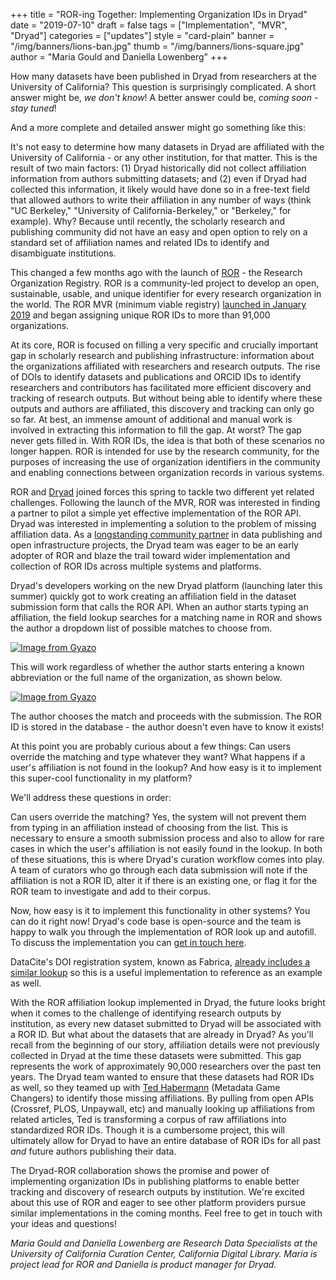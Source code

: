 +++
title = "ROR-ing Together: Implementing Organization IDs in Dryad"
date = "2019-07-10"
draft = false
tags = ["Implementation", "MVR", "Dryad"]
categories = ["updates"]
style = "card-plain"
banner = "/img/banners/lions-ban.jpg"
thumb = "/img/banners/lions-square.jpg"
author = "Maria Gould and Daniella Lowenberg"
+++

How many datasets have been published in Dryad from researchers at the University of California? This question is surprisingly complicated. A short answer might be, *we don't know*! A better answer could be, *coming soon - stay tuned*!

And a more complete and detailed answer might go something like this:

It's not easy to determine how many datasets in Dryad are affiliated with the University of California - or any other institution, for that matter. This is the result of two main factors: (1) Dryad historically did not collect affiliation information from authors submitting datasets; and (2) even if Dryad had collected this information, it likely would have done so in a free-text field that allowed authors to write their affiliation in any number of ways (think "UC Berkeley," "University of California-Berkeley," or "Berkeley," for example). Why? Because until recently, the scholarly research and publishing community did not have an easy and open option to rely on a standard set of affiliation names and related IDs to identify and disambiguate institutions.

This changed a few months ago with the launch of [ROR](https://ror.org) - the Research Organization Registry. ROR is a community-led project to develop an open, sustainable, usable, and unique identifier for every research organization in the world. The ROR MVR (minimum viable registry) [launched in January 2019](https://ror.org/blog/2019-02-10-announcing-first-ror-prototype/) and began assigning unique ROR IDs to more than 91,000 organizations.

At its core, ROR is focused on filling a very specific and crucially important gap in scholarly research and publishing infrastructure: information about the organizations affiliated with researchers and research outputs. The rise of DOIs to identify datasets and publications and ORCID IDs to identify researchers and contributors has facilitated more efficient discovery and tracking of research outputs. But without being able to identify where these outputs and authors are affiliated, this discovery and tracking can only go so far. At best, an immense amount of additional and manual work is involved in extracting this information to fill the gap. At worst? The gap never gets filled in. With ROR IDs, the idea is that both of these scenarios no longer happen. ROR is intended for use by the research community, for the purposes of increasing the use of organization identifiers in the community and enabling connections between organization records in various systems.

ROR and [Dryad](https://www.datadryad.org) joined forces this spring to tackle two different yet related challenges. Following the launch of the MVR, ROR was interested in finding a partner to pilot a simple yet effective implementation of the ROR API. Dryad was interested in implementing a solution to the problem of missing affiliation data. As a [longstanding community partner](https://blog.datadryad.org/2018/05/30/dryad-partnering-with-cdl-to-accelerate-data-publishing/) in data publishing and open infrastructure projects, the Dryad team was eager to be an early adopter of ROR and blaze the trail toward wider implementation and collection of ROR IDs across multiple systems and platforms.

Dryad's developers working on the new Dryad platform (launching later this summer) quickly got to work creating an affiliation field in the dataset submission form that calls the ROR API. When an author starts typing an affiliation, the field lookup searches for a matching name in ROR and shows the author a dropdown list of possible matches to choose from.

[![Image from Gyazo](https://i.gyazo.com/9a7093ec2d13a10b6d8b53853e02167e.gif)](https://gyazo.com/9a7093ec2d13a10b6d8b53853e02167e)

This will work regardless of whether the author starts entering a known abbreviation or the full name of the organization, as shown below.

[![Image from Gyazo](https://i.gyazo.com/ccd2c12e07263f66929a7a555d562a9a.gif)](https://gyazo.com/ccd2c12e07263f66929a7a555d562a9a)

The author chooses the match and proceeds with the submission. The ROR ID is stored in the database - the author doesn't even have to know it exists!

At this point you are probably curious about a few things: Can users override the matching and type whatever they want? What happens if a user's affiliation is not found in the lookup? And how easy is it to implement this super-cool functionality in my platform?

We'll address these questions in order:

Can users override the matching? Yes, the system will not prevent them from typing in an affiliation instead of choosing from the list. This is necessary to ensure a smooth submission process and also to allow for rare cases in which the user's affiliation is not easily found in the lookup. In both of these situations, this is where Dryad's curation workflow comes into play. A team of curators who go through each data submission will note if the affiliation is not a ROR ID, alter it if there is an existing one, or flag it for the ROR team to investigate and add to their corpus.

Now, how easy is it to implement this functionality in other systems? You can do it right now! Dryad's code base is open-source and the team is happy to walk you through the implementation of ROR look up and autofill. To discuss the implementation you can [get in touch here](mailto:dlowenberg@datadryad.org).

DataCite's DOI registration system, known as Fabrica, [already includes a similar lookup](https://blog.datacite.org/doi-fabrica-form-gets-a-facelift/) so this is a useful implementation to reference as an example as well.

With the ROR affiliation lookup implemented in Dryad, the future looks bright when it comes to the challenge of identifying research outputs by institution, as every new dataset submitted to Dryad will be associated with a ROR ID. But what about the datasets that are already in Dryad? As you'll recall from the beginning of our story, affiliation details were not previously collected in Dryad at the time these datasets were submitted. This gap represents the work of approximately 90,000 researchers over the past ten years. The Dryad team wanted to ensure that these datasets had ROR IDs as well, so they teamed up with [Ted Habermann](https://www.tedhabermann.com/) (Metadata Game Changers) to identify those missing affiliations. By pulling from open APIs (Crossref, PLOS, Unpaywall, etc) and manually looking up affiliations from related articles, Ted is transforming a corpus of raw affiliations into standardized ROR IDs. Though it is a cumbersome project, this will ultimately allow for Dryad to have an entire database of ROR IDs for all past *and* future authors publishing their data.

The Dryad-ROR collaboration shows the promise and power of implementing organization IDs in publishing platforms to enable better tracking and discovery of research outputs by institution. We're excited about this use of ROR and eager to see other platform providers pursue similar implementations in the coming months. Feel free to get in touch with your ideas and questions!

*Maria Gould and Daniella Lowenberg are Research Data Specialists at the University of California Curation Center, California Digital Library. Maria is project lead for ROR and Daniella is product manager for Dryad.*
